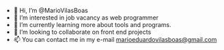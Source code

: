 - 👋 Hi, I’m @MarioVilasBoas
- 👀 I’m interested in job vacancy as web programmer
- 🌱 I’m currently learning more about tools and programs.
- 💞️ I’m looking to collaborate on front end projects
- 📫 You can contact me in my e-mail marioeduardovilasboas@gmail.com

<!---
MarioVilasBoas/MarioVilasBoas is a ✨ special ✨ repository because its `README.md` (this file) appears on your GitHub profile.
You can click the Preview link to take a look at your changes.
--->
